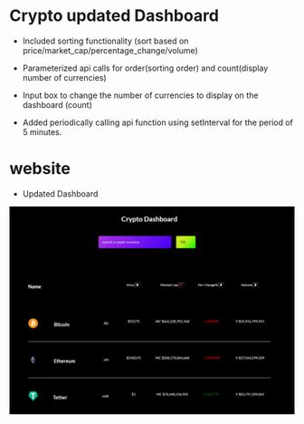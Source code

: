 # Crypto updated Dashboard

- Included sorting functionality (sort based on price/market_cap/percentage_change/volume)

- Parameterized api calls for order(sorting order) and count(display number of currencies)  

- Input box to change the number of currencies to display on the dashboard (count)

- Added periodically calling api function using setInterval for the period of 5 minutes.

# website
- Updated Dashboard

![Dashboard](images/newDashboard.png)
